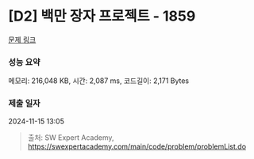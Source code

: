 # [D2] 백만 장자 프로젝트 - 1859 

[문제 링크](https://swexpertacademy.com/main/code/problem/problemDetail.do?contestProbId=AV5LrsUaDxcDFAXc) 

### 성능 요약

메모리: 216,048 KB, 시간: 2,087 ms, 코드길이: 2,171 Bytes

### 제출 일자

2024-11-15 13:05



> 출처: SW Expert Academy, https://swexpertacademy.com/main/code/problem/problemList.do